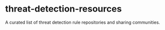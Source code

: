 # threat-detection-resources
A curated list of threat detection rule repositories and sharing communities.
